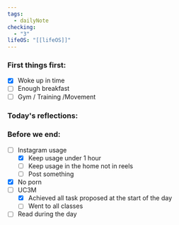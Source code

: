 ```yaml
---
tags:
  - dailyNote
checking:
  - "3"
lifeOS: "[[lifeOS]]"
---
```

###  First things first: 

- [x]  Woke up in time
- [ ] Enough breakfast
- [ ] Gym / Training /Movement

### Today's reflections: 


### Before we end: 

- [ ]  Instagram usage
	- [x] Keep usage under 1 hour
	- [ ] Keep usage in the home not in reels
	- [ ] Post something

- [x] No porn 
- [ ] UC3M
	- [x] Achieved all task proposed at the start of the day
	- [ ] Went to all classes

- [ ] Read during the day
